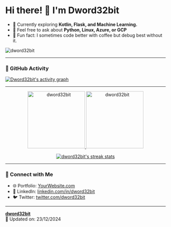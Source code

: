 <link rel="stylesheet" type="text/css" href="https://cdn.jsdelivr.net/gh/devicons/devicon@latest/devicon.min.css" />

# Hi there! 👋 I'm Dword32bit

- 🌱 Currently exploring **Kotlin, Flask, and Machine Learning.**
- 💬 Feel free to ask about **Python, Linux, Azure, or GCP**
- 🤔 Fun fact: I sometimes code better with coffee but debug best without it.

<p align="left"> 
  <img src="https://komarev.com/ghpvc/?username=dword32bit&label=Profile%20views&color=blueviolet&style=flat" alt="dword32bit" /> 
</p>

---

### 🚀 GitHub Activity
[![Dword32bit's activity graph](https://github-readme-activity-graph.vercel.app/graph?username=dword32bit&bg_color=0f2027&color=2ec4b6&line=cbf3f0&point=ffb703&area=true&hide_border=true)](https://github.com/ashutosh00710/github-readme-activity-graph)

---

<div align="center">
  <a href="https://github.com/dword32bit">
    <img height="180em" src="https://github-readme-stats.vercel.app/api/top-langs?username=dword32bit&show_icons=true&locale=en&layout=compact&theme=radical" alt="dword32bit" />
    <img height="180em" src="https://github-readme-stats.vercel.app/api?username=dword32bit&show_icons=true&locale=en&theme=radical" alt="dword32bit" />
  </a>
</div>

<p align="center">
  <a href="https://github.com/dword32bit">
    <img src="https://github-readme-streak-stats.herokuapp.com/?user=dword32bit&theme=radical" alt="dword32bit's streak stats" />
  </a>
</p>

---

### 🔗 Connect with Me  
- 🌐 Portfolio: [YourWebsite.com](https://yourwebsite.com)  
- 💼 LinkedIn: [linkedin.com/in/dword32bit](https://linkedin.com/in/dword32bit)  
- 🐦 Twitter: [twitter.com/dword32bit](https://twitter.com/dword32bit)

---

**[dword32bit](https://github.com/dword32bit)**  
📅 Updated on: 23/12/2024
